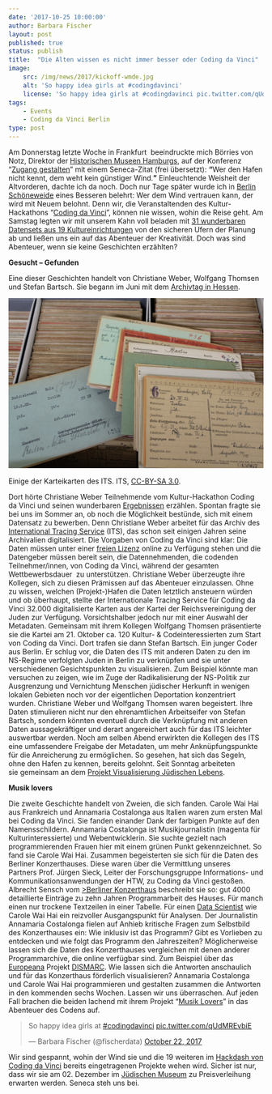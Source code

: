 ```yaml
---
date: '2017-10-25 10:00:00'
author: Barbara Fischer
layout: post
published: true
status: publish
title:  "Die Alten wissen es nicht immer besser oder Coding da Vinci"
image:
    src: /img/news/2017/kickoff-wmde.jpg
    alt: 'So happy idea girls at #codingdavinci'
    license: 'So happy idea girls at #codingdavinci pic.twitter.com/qUdMREvbiE - Barbara Fischer via twitter (@fischerdata) October 22, 2017'
tags:
    - Events
    - Coding da Vinci Berlin
type: post
---
```

<p> Am Donnerstag letzte Woche in Frankfurt &nbsp;beeindruckte mich Börries von Notz, Direktor der <a href="http://www.historische-museen-hamburg.de/">Historischen Museen Hamburgs</a>, auf der Konferenz “<a href="http://www.zugang-gestalten.de/">Zugang gestalten</a>” mit einem Seneca-Zitat (frei übersetzt):&nbsp;</strong><strong>“</strong>Wer den Hafen nicht kennt, dem weht kein günstiger Wind.<strong>”</strong> Einleuchtende Weisheit der Altvorderen, dachte ich da noch. Doch nur Tage später wurde ich in <a href="https://inka.htw-berlin.de/inka/de/">Berlin Schöneweide</a> eines Besseren belehrt: Wer dem Wind vertrauen kann, der wird mit Neuem belohnt. Denn wir, die Veranstaltenden des Kultur-Hackathons “<a href="https://codingdavinci.de/" target="_blank">Coding da Vinci</a>”, können nie wissen, wohin die Reise geht. Am Samstag legten wir mit unserem Kahn voll beladen mit <a href="https://codingdavinci.de/daten/">31 wunderbaren Datensets aus 19 Kultureinrichtungen</a> von den sicheren Ufern der Planung ab und ließen uns ein auf das Abenteuer der Kreativität.&nbsp;Doch was sind Abenteuer, wenn sie keine Geschichten erzählten? </p>
<strong>Gesucht – Gefunden</strong>
<p>Eine dieser Geschichten handelt von Christiane Weber, Wolfgang Thomsen und Stefan Bartsch. Sie&nbsp;begann im Juni mit dem <a href="http://www.vda.lvhessen.archiv.net/hessische-archivtage/40-hessischer-archivtag-2017.html">Archivtag in Hessen</a>.</p>
<img class="img-responsive center-block image-content" src="/img/news/2017/its-reichsver.jpg" alt="Einige der Karteikarten des ITS">
<p class="image-caption">Einige der Karteikarten des ITS. ITS, <a href="https://creativecommons.org/licenses/by-sa/3.0/de/" target="_self">CC-BY-SA 3.0</a>.</p>
<p>Dort hörte Christiane Weber Teilnehmende vom Kultur-Hackathon Coding da Vinci und seinen wunderbaren <a href="https://codingdavinci.de/projekte/">Ergebnissen</a> erzählen. Spontan fragte sie bei uns im Sommer an, ob noch die Möglichkeit bestünde, sich mit einem Datensatz zu bewerben. Denn Christiane Weber arbeitet für das Archiv des <a href="https://www.its-arolsen.org/en/">International Tracing Service</a> (ITS), das schon seit einigen Jahren seine Archivalien digitalisiert. Die Vorgaben von Coding da Vinci sind klar: Die Daten müssen unter einer <a href="https://de.wikipedia.org/wiki/Freie_Lizenz" target="_blank">freien Lizenz</a> online zu Verfügung stehen und die Datengeber müssen bereit sein, die Datennehmenden, die codenden Teilnehmer/innen, von Coding da Vinci, während der gesamten Wettbewerbsdauer &nbsp;zu unterstützen. Christiane Weber überzeugte ihre Kollegen, sich zu diesen Prämissen auf das Abenteuer einzulassen. Ohne zu wissen, welchen (Projekt-)Hafen die Daten letztlich ansteuern würden und ob überhaupt, stellte der Internationale Tracing Service für Coding da Vinci 32.000 digitalisierte Karten aus der Kartei der Reichsvereinigung der Juden zur Verfügung. Vorsichtshalber jedoch nur mit einer Auswahl der Metadaten. Gemeinsam mit ihrem Kollegen Wolfgang Thomsen präsentierte sie die Kartei am 21. Oktober ca. 120 Kultur- &amp; Codeinteressierten zum Start von Coding da Vinci. Dort trafen sie dann Stefan Bartsch. Ein junger Coder aus Berlin. Er schlug vor, die Daten des ITS mit anderen Daten zu den im NS-Regime verfolgten Juden in Berlin zu verknüpfen und sie unter verschiedenen Gesichtspunkten zu visualisieren. Zum Beispiel könnte man versuchen zu zeigen, wie im Zuge der Radikalisierung der NS-Politik zur Ausgrenzung und Vernichtung&nbsp;Menschen jüdischer Herkunft in wenigen lokalen Gebieten noch vor der eigentlichen Deportation konzentriert wurden. Christiane Weber und Wolfgang Thomsen waren begeistert. Ihre Daten&nbsp;stimulieren nicht nur den ehrenamtlichen Arbeitseifer von Stefan Bartsch, sondern könnten eventuell durch die Verknüpfung mit anderen Daten aussagekräftiger und derart angereichert auch für das ITS leichter auswertbar werden. Noch am selben Abend erwirkten die Kollegen des ITS eine umfassendere Freigabe der Metadaten, um mehr Anknüpfungspunkte für die Anreicherung zu ermöglichen. So gesehen, hat sich das Segeln, ohne den Hafen zu kennen, bereits gelohnt. Seit Sonntag arbeiteten sie&nbsp;gemeinsam an dem <a href="https://hackdash.org/projects/59ec625487d0970a0e0a3c9f">Projekt Visualisierung Jüdischen Lebens</a>.</p>
<strong>Musik lovers</strong>
<p>Die zweite Geschichte handelt von Zweien, die sich fanden. Carole Wai Hai aus Frankreich und Annamaria Costalonga aus Italien waren zum ersten Mal bei Coding da Vinci.&nbsp;Sie fanden einander Dank der farbigen Punkte auf den Namensschildern. Annamaria Costalonga ist Musikjournalistin (magenta für Kulturinteressierte) und Webentwicklerin. Sie suchte gezielt nach programmierenden Frauen hier mit einem grünen Punkt gekennzeichnet. So fand sie Carole Wai Hai. Zusammen begeisterten sie sich für die Daten des Berliner Konzerthauses. Diese waren über die Vermittlung&nbsp;unseres Partners&nbsp;Prof. Jürgen Sieck, Leiter der Forschungsgruppe Informations- und Kommunikationsanwendungen der HTW, zu Coding da Vinci gestoßen. Albrecht Sensch vom <a href="https://www.konzerthaus.de/">>Berliner Konzerthaus</a> beschreibt sie so: gut 4000 detaillierte Einträge zu zehn Jahren Programmarbeit des Hauses. Für manch einen nur trockene Textzeilen in einer Tabelle. Für einen <a href="https://de.wikipedia.org/wiki/Data_Science" target="_blank">Data Scientist</a> wie Carole Wai Hai ein reizvoller Ausgangspunkt für Analysen. Der Journalistin Annamaria Costalonga fielen auf Anhieb kritische Fragen zum Selbstbild des Konzerthauses ein: Wie inklusiv ist das Programm? Gibt es Vorlieben zu entdecken&nbsp;und wie folgt das Programm den Jahreszeiten? Möglicherweise lassen sich die Daten des Konzerthauses vergleichen mit denen anderer Programmarchive, die online verfügbar sind. Zum Beispiel über das </span><a href="https://www.europeana.eu/portal/en"><span style="font-weight: 400;">Europeana</span></a><span style="font-weight: 400;"> Projekt </span><a href="http://www.dismarc.org/info/"><span style="font-weight: 400;">DISMARC</span></a><span style="font-weight: 400;">. Wie lassen sich die Antworten anschaulich und für das Konzerthaus förderlich visualisieren? Annamaria Costalonga und Carole Wai Hai programmieren und gestalten zusammen die Antworten in den kommenden sechs Wochen. Lassen wir uns überraschen. Auf jeden Fall brachen die beiden lachend mit&nbsp;ihrem Projekt “</span><a href="https://hackdash.org/projects/59ec9ca787d0970a0e0a3cc2"><span style="font-weight: 400;">Musik Lovers</span></a><span style="font-weight: 400;">” in das Abenteuer des Codens auf.</span></p>
<blockquote class="twitter-tweet" data-width="500"><p dir="ltr" lang="en">So happy idea girls at <a href="https://twitter.com/hashtag/codingdavinci?src=hash&amp;ref_src=twsrc%5Etfw">#codingdavinci</a> <a href="https://t.co/qUdMREvbiE">pic.twitter.com/qUdMREvbiE</a></p>
<p>— Barbara Fischer (@fischerdata) <a href="https://twitter.com/fischerdata/status/922109190675591173?ref_src=twsrc%5Etfw">October 22, 2017</a></p></blockquote>
<p><script async="" src="//platform.twitter.com/widgets.js" charset="utf-8"></script></p>
<p><span style="font-weight: 400;">Wir sind gespannt, wohin der Wind sie und die&nbsp;19 weiteren im </span><a href="https://hackdash.org/dashboards/cdvb17"><span style="font-weight: 400;">Hackdash von Coding da Vinci</span></a><span style="font-weight: 400;">&nbsp;bereits eingetragenen Projekte wehen wird. Sicher ist nur, dass wir sie am 02. Dezember im </span><a href="https://www.jmberlin.de/"><span style="font-weight: 400;">Jüdischen Museum</span></a><span style="font-weight: 400;"> zu Preisverleihung erwarten werden. Seneca steh uns bei.</span>
